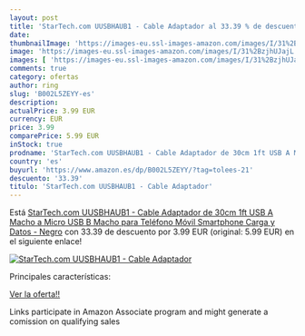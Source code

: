 ```yaml
---
layout: post
title: 'StarTech.com UUSBHAUB1 - Cable Adaptador al 33.39 % de descuento'
date: 
thumbnailImage: 'https://images-eu.ssl-images-amazon.com/images/I/31%2BzjhUJajL._SL200_.jpg'
image: 'https://images-eu.ssl-images-amazon.com/images/I/31%2BzjhUJajL._SL200_.jpg'
images: [ 'https://images-eu.ssl-images-amazon.com/images/I/31%2BzjhUJajL._SL200_.jpg' ]
comments: true
category: ofertas
author: ring
slug: 'B002L5ZEYY-es'
description:
actualPrice: 3.99 EUR
currency: EUR
price: 3.99
comparePrice: 5.99 EUR
inStock: true
prodname: 'StarTech.com UUSBHAUB1 - Cable Adaptador de 30cm 1ft USB A Macho a Micro USB B Macho para Teléfono Móvil Smartphone Carga y Datos - Negro'
country: 'es'
buyurl: 'https://www.amazon.es/dp/B002L5ZEYY/?tag=tolees-21'
descuento: '33.39'
titulo: 'StarTech.com UUSBHAUB1 - Cable Adaptador'
---
```


Está [StarTech.com UUSBHAUB1 - Cable Adaptador de 30cm 1ft USB A Macho a Micro USB B Macho para Teléfono Móvil Smartphone Carga y Datos - Negro](https://www.amazon.es/dp/B002L5ZEYY/?tag=tolees-21) con 33.39 de descuento por 3.99 EUR (original: 5.99 EUR) en el siguiente enlace!

[![StarTech.com UUSBHAUB1 - Cable Adaptador](https://images-eu.ssl-images-amazon.com/images/I/31%2BzjhUJajL._SL200_.jpg)](https://www.amazon.es/dp/B002L5ZEYY/?tag=tolees-21)

Principales características:


[Ver la oferta!!](https://www.amazon.es/dp/B002L5ZEYY/?tag=tolees-21)

Links participate in Amazon Associate program and might generate a comission on qualifying sales


